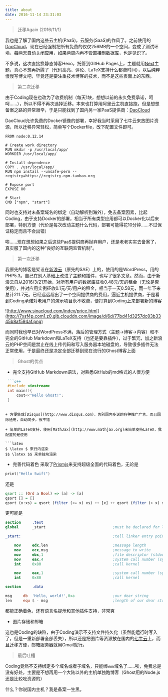 ```yaml
---
title: about
date: 2016-11-14 23:31:03
---
```


> 迁移Again (2016/11/1)

我也是了解了国内这些云主机(PaaS)，云服务(SaaS)的作风了。之前使用的[DaoCloud](https://www.daocloud.io)，现在已经强制把所有免费的仅仅256MB的一个空间，变成了测试环境，每两天自动关闭应用，如果两周内再不管直接删数据库，也是见识了。

不多说，这次直接换静态博客Hexo，托管到GitHub Pages上，主题就用[Next](https://github.com/iissnan/hexo-theme-next)主题，真心不想再折腾了（代码高亮、评论、LaTeX支持什么都费时间），以后纯粹慢慢写博文吧，毕竟还是要注重技术博客的技术，而不是这些表面上的东西。


> 第二次迁移

由于Coding现在也改为了收费机制（每天1块，想想以前的永久免费承诺，呵呵……），所以不得不再次选择迁移。本来也打算用阿里云主机直接跑，但是想想备案之路的异常艰辛，于是只能找到了国内另一家PaaS提供商：[DaoCloud](https://www.daocloud.io)

DaoCloud允许免费的Docker镜像的部署，幸好我当时采用了七牛云来放图片资源，所以迁移异常轻松，简单写个Dockerfile，改下配置文件即可。

```docker
FROM node:0.12.14

# Create work directory
RUN mkdir -p /usr/local/app/
WORKDIR /usr/local/app/

# Install dependence
COPY . /usr/local/app/
RUN npm install --unsafe-perm --registry=https://registry.npm.taobao.org

# Expose port
EXPOSE 80

# Start
CMD ["npm", "start"]
```

同时也支持对未备案域名的绑定（自动解析到海外），免去备案因素，比起Coding，由于支持Docker的部署，相当于所有类型应用都可以Docker化以后来部署，特别方便（代价是每次改动主题什么代码，部署可能得花10分钟……不过保证稳定而且不会出错）

唉……现在想想如果之后这些PaaS提供商再抛弃用户，还是老老实实去备案了，真实服了国内的这种"良好的互联网监管机制"。

> 第一次迁移

我原先的博客是架设在[新浪云](http://www.sinacloud.com)（原先的SAE）上的，使用的是WordPress，用的PHP5.3。自己在别人基础上改进了主题和插件，也写了很多文章。然而，由于新浪云自从2016/3/21开始，对所有用户的数据库征收0.48元/天的租金（无论是否使用），并对应用实例征收0.1元/天/用户的租金，相当于一天0.58元，而一年下来总计211.7元。已经远远超出了一个空间提供商的费用，逼近主机提供商，于是看到Coding承诺对老用户的演示项目永不收费，便打算到Coding上来部署新的博客

![http://www.sinacloud.com/index/price.html](http://7xsf4p.com1.z0.glb.clouddn.com/image/d/6d/77bd41d3257dc83b3345b8af594af.png)

而同时我也早已对WordPress不满，落后的管理方式（主题->博客->内容）和不完全的GitHub Markdown和LaTeX支持（也还是要靠插件），过于繁冗，加之新浪云的PHP空间是禁止在线上传代码和写入服务器本地磁盘的，导致很多插件无法正常使用，于是最终还是决定全部迁移到现在流行的Ghost博客上面

> Ghost的优点

+ 完全支持GitHub Markdown语法，对熟悉GitHub的md格式的人很方便
```markdown
 ```c++
 #include <iostream>
 int main(){
     cout<<"Hello Ghost!";
 }
 ```
```

+ 方便集成[Disqus](http://www.disqus.com)，告别国内多说的各种推广广告，而且国际通用，自动同步，很不错

+ 简单的LaTeX支持，使用[MathJax](http://www.mathjax.org)来简单支持LaTeX，我配置的是使用

```latex
$ \latex $ 来行内渲染
$$ \latex $$ 来单独块渲染
```

+ 完善代码着色
采取了[Prismjs](http://prismjs.com)来支持超级全面的代码着色，无论是
```swift
print("Hello Swift")
```
还是
```haskell
qsort :: (Ord a Bool) => [a] -> [a]
qsort [] = []
qsort (x:xs) = qsort (filter (<= x) xs) ++ [x] ++ qsort (filter (> x) xs)
```
更可能是
```nasm
section     .text
global      _start                              ;must be declared for linker (ld)

_start:                                         ;tell linker entry point

    mov     edx,len                             ;message length
    mov     ecx,msg                             ;message to write
    mov     ebx,1                               ;file descriptor (stdout)
    mov     eax,4                               ;system call number (sys_write)
    int     0x80                                ;call kernel

    mov     eax,1                               ;system call number (sys_exit)
    int     0x80                                ;call kernel

section     .data

msg     db  'Hello, world!',0xa                 ;our dear string
len     equ $ - msg                             ;length of our dear string
```
都能正确着色，还有语言名提示和其他插件支持，非常爽

+ 图片存储和邮箱

这也是Coding的缺陷，由于Coding演示不支持文件持久化（虽然能运行时写入了，但是一重新部署全部丢失），所以还是把图片等资源放在国内的[七牛云](http://www.qiniu.com)上，而且迁移方便，邮箱服务器就用Gmail就行。

> 最后吐槽

Coding竟然不支持绑定多个域名或者子域名，只能绑`www`域名了……唉，免费总是没有好处，主要是不想再用一个大陆以外的主机单独跑博客（Ghost用的Node.js还是比较吃资源的）

什么？你说国内主机？我是备案一生黑。